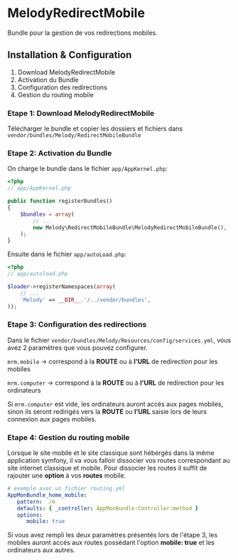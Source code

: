 MelodyRedirectMobile
====================
Bundle pour la gestion de vos redirections mobiles.


## Installation & Configuration

   1. Download MelodyRedirectMobile
   2. Activation du Bundle
   3. Configuration des redirections
   4. Gestion du routing mobile


### Etape 1: Download MelodyRedirectMobile

Télécharger le bundle et copier les dossiers et fichiers dans `vendor/bundles/Melody/RedirectMobileBundle`


### Etape 2: Activation du Bundle

On charge le bundle dans le fichier `app/AppKernel.php`:

``` php
<?php
// app/AppKernel.php

public function registerBundles()
{
    $bundles = array(
        // ...
        new Melody\RedirectMobileBundle\MelodyRedirectMobileBundle(),
    );
}
```

Ensuite dans le fichier `app/autoLoad.php`:

``` php
<?php
// app/autoload.php

$loader->registerNamespaces(array(
    // ...
    'Melody' => __DIR__.'/../vendor/bundles',
));
```


### Etape 3: Configuration des redirections

Dans le fichier `vendor/bundles/Melody/Resources/config/services.yml`, vous avez 2 paramètres que vous pouvez configurer.

   `mrm.mobile` -> correspond à la **ROUTE** ou à **l'URL** de redirection pour les mobiles
   
   `mrm.computer` -> correspond à la **ROUTE** ou à **l'URL** de redirection pour les ordinateurs
  
Si `mrm.computer` est vide, les ordinateurs auront accés aux pages mobiles, sinon ils seront redirigés vers la **ROUTE** ou **l'URL** saisie lors de leurs connexion aux pages mobiles.


### Etape 4: Gestion du routing mobile

Lorsque le site mobile et le site classique sont hébergés dans la même application symfony, il va vous falloir dissocier vos routes correspondant au site internet classique et mobile.
Pour dissocier les routes il suffit de rajouter une **option** à vos **routes** mobile.

``` yml
# exemple avec un fichier routing.yml
AppMonBundle_home_mobile:
   pattern:  /m
   defaults: { _controller: AppMonBundle:Controller:method }
   options:
      mobile: true
```

Si vous avez rempli les deux paramètres présentés lors de l'étape 3, les mobiles auront accés aux routes possèdant l'option **mobile: true** et les ordinateurs aux autres.


   